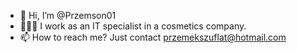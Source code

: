 - 👋 Hi, I’m @Przemson01
- 👨🏻‍💻 I work as an IT specialist in a cosmetics company.
- 📫 How to reach me? Just contact przemekszuflat@hotmail.com
